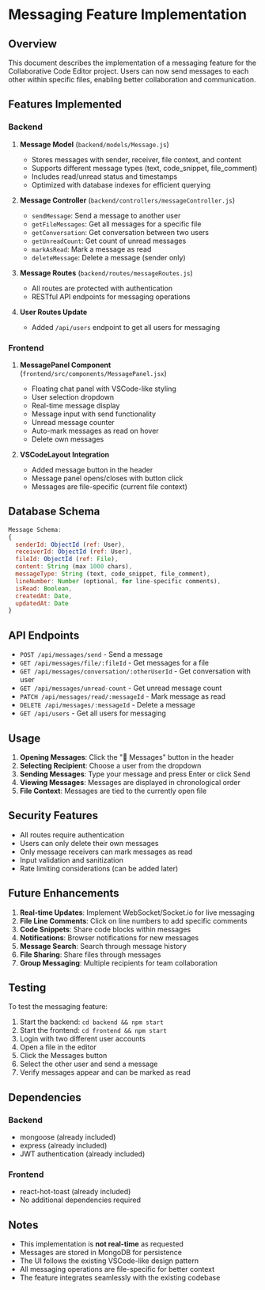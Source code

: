# Messaging Feature Implementation

## Overview
This document describes the implementation of a messaging feature for the Collaborative Code Editor project. Users can now send messages to each other within specific files, enabling better collaboration and communication.

## Features Implemented

### Backend
1. **Message Model** (`backend/models/Message.js`)
   - Stores messages with sender, receiver, file context, and content
   - Supports different message types (text, code_snippet, file_comment)
   - Includes read/unread status and timestamps
   - Optimized with database indexes for efficient querying

2. **Message Controller** (`backend/controllers/messageController.js`)
   - `sendMessage`: Send a message to another user
   - `getFileMessages`: Get all messages for a specific file
   - `getConversation`: Get conversation between two users
   - `getUnreadCount`: Get count of unread messages
   - `markAsRead`: Mark a message as read
   - `deleteMessage`: Delete a message (sender only)

3. **Message Routes** (`backend/routes/messageRoutes.js`)
   - All routes are protected with authentication
   - RESTful API endpoints for messaging operations

4. **User Routes Update**
   - Added `/api/users` endpoint to get all users for messaging

### Frontend
1. **MessagePanel Component** (`frontend/src/components/MessagePanel.jsx`)
   - Floating chat panel with VSCode-like styling
   - User selection dropdown
   - Real-time message display
   - Message input with send functionality
   - Unread message counter
   - Auto-mark messages as read on hover
   - Delete own messages

2. **VSCodeLayout Integration**
   - Added message button in the header
   - Message panel opens/closes with button click
   - Messages are file-specific (current file context)

## Database Schema

```javascript
Message Schema:
{
  senderId: ObjectId (ref: User),
  receiverId: ObjectId (ref: User),
  fileId: ObjectId (ref: File),
  content: String (max 1000 chars),
  messageType: String (text, code_snippet, file_comment),
  lineNumber: Number (optional, for line-specific comments),
  isRead: Boolean,
  createdAt: Date,
  updatedAt: Date
}
```

## API Endpoints

- `POST /api/messages/send` - Send a message
- `GET /api/messages/file/:fileId` - Get messages for a file
- `GET /api/messages/conversation/:otherUserId` - Get conversation with user
- `GET /api/messages/unread-count` - Get unread message count
- `PATCH /api/messages/read/:messageId` - Mark message as read
- `DELETE /api/messages/:messageId` - Delete a message
- `GET /api/users` - Get all users for messaging

## Usage

1. **Opening Messages**: Click the "💬 Messages" button in the header
2. **Selecting Recipient**: Choose a user from the dropdown
3. **Sending Messages**: Type your message and press Enter or click Send
4. **Viewing Messages**: Messages are displayed in chronological order
5. **File Context**: Messages are tied to the currently open file

## Security Features

- All routes require authentication
- Users can only delete their own messages
- Only message receivers can mark messages as read
- Input validation and sanitization
- Rate limiting considerations (can be added later)

## Future Enhancements

1. **Real-time Updates**: Implement WebSocket/Socket.io for live messaging
2. **File Line Comments**: Click on line numbers to add specific comments
3. **Code Snippets**: Share code blocks within messages
4. **Notifications**: Browser notifications for new messages
5. **Message Search**: Search through message history
6. **File Sharing**: Share files through messages
7. **Group Messaging**: Multiple recipients for team collaboration

## Testing

To test the messaging feature:

1. Start the backend: `cd backend && npm start`
2. Start the frontend: `cd frontend && npm start`
3. Login with two different user accounts
4. Open a file in the editor
5. Click the Messages button
6. Select the other user and send a message
7. Verify messages appear and can be marked as read

## Dependencies

### Backend
- mongoose (already included)
- express (already included)
- JWT authentication (already included)

### Frontend
- react-hot-toast (already included)
- No additional dependencies required

## Notes

- This implementation is **not real-time** as requested
- Messages are stored in MongoDB for persistence
- The UI follows the existing VSCode-like design pattern
- All messaging operations are file-specific for better context
- The feature integrates seamlessly with the existing codebase
